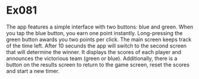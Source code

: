 # Ex081


The app features a simple interface with two buttons: blue and green.
When you tap the blue button, you earn one point instantly. Long-pressing the green button awards you two points per click.
The main screen keeps track of the time left. After 10 secunds the app will switch to the second screen that will determine the winner.
It displays the scores of each player and announces the victorious team (green or blue).
Additionally, there is a button on the results screen to return to the game screen, reset the scores and start a new timer.
